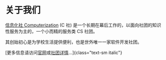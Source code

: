 # 关于我们

[信息化社 Computerization](https://computerization.io/) (C 社) 是一个长期在幕后工作的，以面向社团的知识性服务为主的，一个小而精的服务类 CS 社团。

其创始初心是为学校生活提供便利，也是世外唯一一家软件开发社团。

[更多信息请访问[官网](https://computerization.io/)或[社团详情](/cas/clubs/89)...]{class="text-sm italic"}
